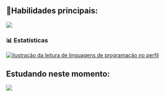 
## 🚀Habilidades principais: 

<p align="left">
  <a href="https://skillicons.dev">
    <img src="https://skillicons.dev/icons?i=nextjs,nestjs,redux,react,js,ts,css,sass,nodejs,postgres,jest,express"/>
  </a>
</p>

### 📊 Estatísticas

<a href="https://github.com/cauaclemente" title="ilustração do mapeamento de linguagens">
  <img align="center" src="https://github-readme-stats.vercel.app/api/top-langs/?username=CauaClemente&theme=dracula&hide_langs_below=1" alt="ilustração da leitura de linguagens de programação no perfil"/>
</a>

## Estudando neste momento:

<p align="left">
  <a href="https://skillicons.dev">
    <img src="https://skillicons.dev/icons?i=aws,docker"/>
  </a>
</p>




